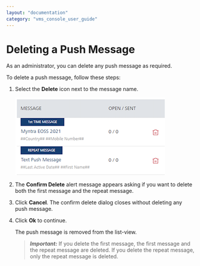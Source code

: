 ```yaml
---
layout: "documentation"
category: "vms_console_user_guide"
---
```

                           


Deleting a Push Message
=======================

As an administrator, you can delete any push message as required.

To delete a push message, follow these steps:

1.  Select the **Delete** icon next to the message name.
    
    ![](../Resources/Images/Engagement/Campaign/deletepushmsg_599x85.png)
    
2.  The **Confirm Delete** alert message appears asking if you want to delete both the first message and the repeat message.
3.  Click **Cancel**. The confirm delete dialog closes without deleting any push message.
4.  Click **Ok** to continue.
    
    The push message is removed from the list-view.
    
    > **_Important:_** If you delete the first message, the first message and the repeat message are deleted. If you delete the repeat message, only the repeat message is deleted.
